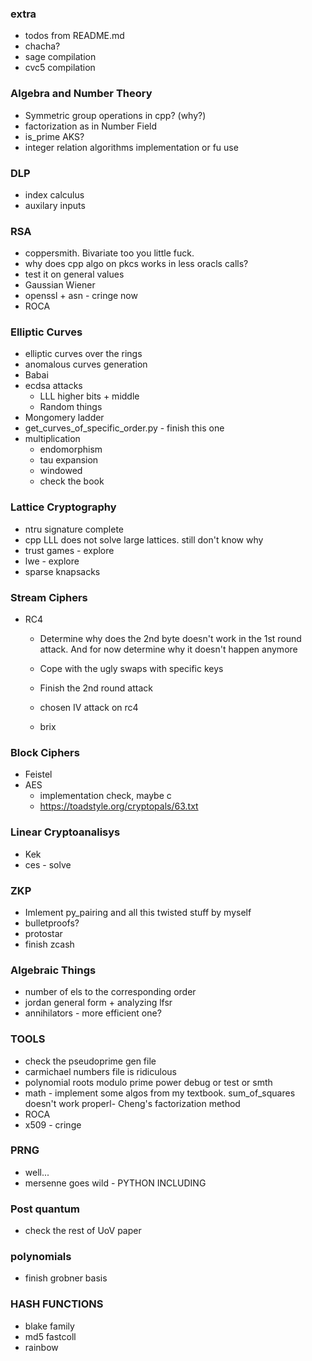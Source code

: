 ### extra
- todos from README.md
- chacha?
- sage compilation 
- cvc5 compilation

### Algebra and Number Theory
- Symmetric group operations in cpp? (why?)
- factorization as in Number Field
- is_prime AKS?
- integer relation algorithms implementation or fu use

### DLP
- index calculus
- auxilary inputs

### RSA
- coppersmith. Bivariate too you little fuck.
- why does cpp algo on pkcs works in less oracls calls?
- test it on general values
- Gaussian Wiener
- openssl + asn - cringe now
- ROCA

### Elliptic Curves
- elliptic curves over the rings
- anomalous curves generation
- Babai
- ecdsa attacks
    - LLL higher bits + middle
    - Random things
- Mongomery ladder
- get_curves_of_specific_order.py - finish this one
- multiplication
    - endomorphism
    - tau expansion
    - windowed
    - check the book

### Lattice Cryptography
- ntru signature complete
- cpp LLL does not solve large lattices. still don't know why
- trust games - explore
- lwe - explore
- sparse knapsacks

### Stream Ciphers
- RC4
    - Determine why does the 2nd byte doesn't work in the 1st round attack. And for now determine why it doesn't happen anymore
    - Cope with the ugly swaps with specific keys
    - Finish the 2nd round attack
    - chosen IV attack on rc4

    - brix

### Block Ciphers
- Feistel
- AES
    - implementation check, maybe c
    - https://toadstyle.org/cryptopals/63.txt

### Linear Cryptoanalisys
- Kek
- ces - solve

### ZKP
- Imlement py_pairing and all this twisted stuff by myself
- bulletproofs?
- protostar
- finish zcash

### Algebraic Things
- number of els to the corresponding order
- jordan general form + analyzing lfsr
- annihilators - more efficient one?

### TOOLS
- check the pseudoprime gen file
- carmichael numbers file is ridiculous
- polynomial roots modulo prime power debug or test or smth
- math - implement some algos from my textbook. sum_of_squares doesn't work properl- Cheng's factorization method
- ROCA
- x509 - cringe

### PRNG
- well...
- mersenne goes wild - PYTHON INCLUDING

### Post quantum

- check the rest of UoV paper

### polynomials
- finish grobner basis

### HASH FUNCTIONS 
- blake family
- md5 fastcoll
- rainbow
